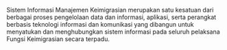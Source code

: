 Sistem Informasi Manajemen Keimigrasian merupakan satu kesatuan dari berbagai proses pengelolaan data dan informasi,
aplikasi, serta perangkat berbasis teknologi informasi dan komunikasi yang dibangun untuk menyatukan dan
menghubungkan sistem informasi pada seluruh pelaksana Fungsi Keimigrasian secara terpadu.
